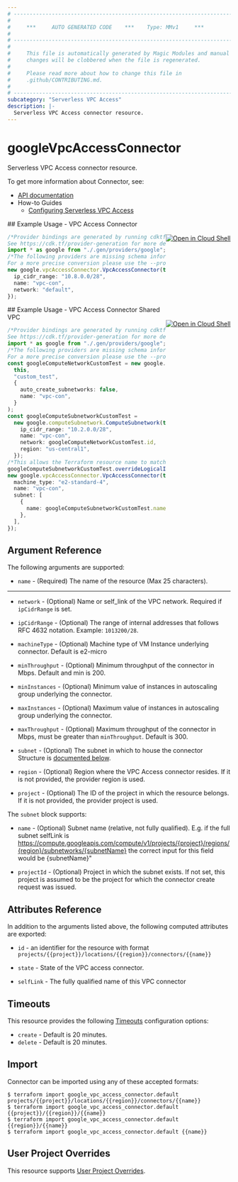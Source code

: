 ```yaml
---
# ----------------------------------------------------------------------------
#
#     ***     AUTO GENERATED CODE    ***    Type: MMv1     ***
#
# ----------------------------------------------------------------------------
#
#     This file is automatically generated by Magic Modules and manual
#     changes will be clobbered when the file is regenerated.
#
#     Please read more about how to change this file in
#     .github/CONTRIBUTING.md.
#
# ----------------------------------------------------------------------------
subcategory: "Serverless VPC Access"
description: |-
  Serverless VPC Access connector resource.
---
```


# googleVpcAccessConnector

Serverless VPC Access connector resource.

To get more information about Connector, see:

* [API documentation](https://cloud.google.com/vpc/docs/reference/vpcaccess/rest/v1/projects.locations.connectors)
* How-to Guides
  * [Configuring Serverless VPC Access](https://cloud.google.com/vpc/docs/configure-serverless-vpc-access)

<div class = "oics-button" style="float: right; margin: 0 0 -15px">
  <a href="https://console.cloud.google.com/cloudshell/open?cloudshell_git_repo=https%3A%2F%2Fgithub.com%2Fterraform-google-modules%2Fdocs-examples.git&cloudshell_working_dir=vpc_access_connector&cloudshell_image=gcr.io%2Fgraphite-cloud-shell-images%2Fterraform%3Alatest&open_in_editor=main.tf&cloudshell_print=.%2Fmotd&cloudshell_tutorial=.%2Ftutorial.md" target="_blank">
    <img alt="Open in Cloud Shell" src="//gstatic.com/cloudssh/images/open-btn.svg" style="max-height: 44px; margin: 32px auto; max-width: 100%;">
  </a>
</div>
## Example Usage - VPC Access Connector

```typescript
/*Provider bindings are generated by running cdktf get.
See https://cdk.tf/provider-generation for more details.*/
import * as google from "./.gen/providers/google";
/*The following providers are missing schema information and might need manual adjustments to synthesize correctly: google.
For a more precise conversion please use the --provider flag in convert.*/
new google.vpcAccessConnector.VpcAccessConnector(this, "connector", {
  ip_cidr_range: "10.8.0.0/28",
  name: "vpc-con",
  network: "default",
});

```

<div class = "oics-button" style="float: right; margin: 0 0 -15px">
  <a href="https://console.cloud.google.com/cloudshell/open?cloudshell_git_repo=https%3A%2F%2Fgithub.com%2Fterraform-google-modules%2Fdocs-examples.git&cloudshell_working_dir=vpc_access_connector_shared_vpc&cloudshell_image=gcr.io%2Fgraphite-cloud-shell-images%2Fterraform%3Alatest&open_in_editor=main.tf&cloudshell_print=.%2Fmotd&cloudshell_tutorial=.%2Ftutorial.md" target="_blank">
    <img alt="Open in Cloud Shell" src="//gstatic.com/cloudssh/images/open-btn.svg" style="max-height: 44px; margin: 32px auto; max-width: 100%;">
  </a>
</div>
## Example Usage - VPC Access Connector Shared VPC

```typescript
/*Provider bindings are generated by running cdktf get.
See https://cdk.tf/provider-generation for more details.*/
import * as google from "./.gen/providers/google";
/*The following providers are missing schema information and might need manual adjustments to synthesize correctly: google.
For a more precise conversion please use the --provider flag in convert.*/
const googleComputeNetworkCustomTest = new google.computeNetwork.ComputeNetwork(
  this,
  "custom_test",
  {
    auto_create_subnetworks: false,
    name: "vpc-con",
  }
);
const googleComputeSubnetworkCustomTest =
  new google.computeSubnetwork.ComputeSubnetwork(this, "custom_test_1", {
    ip_cidr_range: "10.2.0.0/28",
    name: "vpc-con",
    network: googleComputeNetworkCustomTest.id,
    region: "us-central1",
  });
/*This allows the Terraform resource name to match the original name. You can remove the call if you don't need them to match.*/
googleComputeSubnetworkCustomTest.overrideLogicalId("custom_test");
new google.vpcAccessConnector.VpcAccessConnector(this, "connector", {
  machine_type: "e2-standard-4",
  name: "vpc-con",
  subnet: [
    {
      name: googleComputeSubnetworkCustomTest.name,
    },
  ],
});

```

## Argument Reference

The following arguments are supported:

* `name` -
  (Required)
  The name of the resource (Max 25 characters).

***

*   `network` -
    (Optional)
    Name or self\_link of the VPC network. Required if `ipCidrRange` is set.

*   `ipCidrRange` -
    (Optional)
    The range of internal addresses that follows RFC 4632 notation. Example: `1013200/28`.

*   `machineType` -
    (Optional)
    Machine type of VM Instance underlying connector. Default is e2-micro

*   `minThroughput` -
    (Optional)
    Minimum throughput of the connector in Mbps. Default and min is 200.

*   `minInstances` -
    (Optional)
    Minimum value of instances in autoscaling group underlying the connector.

*   `maxInstances` -
    (Optional)
    Maximum value of instances in autoscaling group underlying the connector.

*   `maxThroughput` -
    (Optional)
    Maximum throughput of the connector in Mbps, must be greater than `minThroughput`. Default is 300.

*   `subnet` -
    (Optional)
    The subnet in which to house the connector
    Structure is [documented below](#nested_subnet).

*   `region` -
    (Optional)
    Region where the VPC Access connector resides. If it is not provided, the provider region is used.

*   `project` - (Optional) The ID of the project in which the resource belongs.
    If it is not provided, the provider project is used.

<a name="nested_subnet"></a>The `subnet` block supports:

*   `name` -
    (Optional)
    Subnet name (relative, not fully qualified). E.g. if the full subnet selfLink is
    https://compute.googleapis.com/compute/v1/projects/{project}/regions/{region}/subnetworks/{subnetName} the correct input for this field would be {subnetName}"

*   `projectId` -
    (Optional)
    Project in which the subnet exists. If not set, this project is assumed to be the project for which the connector create request was issued.

## Attributes Reference

In addition to the arguments listed above, the following computed attributes are exported:

*   `id` - an identifier for the resource with format `projects/{{project}}/locations/{{region}}/connectors/{{name}}`

*   `state` -
    State of the VPC access connector.

*   `selfLink` -
    The fully qualified name of this VPC connector

## Timeouts

This resource provides the following
[Timeouts](https://developer.hashicorp.com/terraform/plugin/sdkv2/resources/retries-and-customizable-timeouts) configuration options:

* `create` - Default is 20 minutes.
* `delete` - Default is 20 minutes.

## Import

Connector can be imported using any of these accepted formats:

```console
$ terraform import google_vpc_access_connector.default projects/{{project}}/locations/{{region}}/connectors/{{name}}
$ terraform import google_vpc_access_connector.default {{project}}/{{region}}/{{name}}
$ terraform import google_vpc_access_connector.default {{region}}/{{name}}
$ terraform import google_vpc_access_connector.default {{name}}
```

## User Project Overrides

This resource supports [User Project Overrides](https://registry.terraform.io/providers/hashicorp/google/latest/docs/guides/provider_reference#user_project_override).

